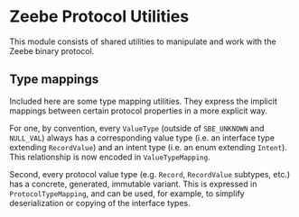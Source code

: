 # Zeebe Protocol Utilities

This module consists of shared utilities to manipulate and work with the Zeebe binary protocol.

## Type mappings

Included here are some type mapping utilities. They express the implicit mappings between certain
protocol properties in a more explicit way.

For one, by convention, every `ValueType` (outside of `SBE_UNKNOWN` and `NULL_VAL`) always has a
corresponding value type (i.e. an interface type extending `RecordValue`) and an intent type (i.e.
an enum extending `Intent`). This relationship is now encoded in `ValueTypeMapping`.

Second, every protocol value type (e.g. `Record`, `RecordValue` subtypes, etc.) has a concrete,
generated, immutable variant. This is expressed in `ProtocolTypeMapping`, and can be used, for
example, to simplify deserialization or copying of the interface types.
